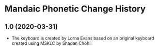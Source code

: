 Mandaic Phonetic Change History
====================

1.0 (2020-03-31)
----------------
* The keyboard is created by Lorna Evans based on an original keyboard created using MSKLC by Shadan Chohili
